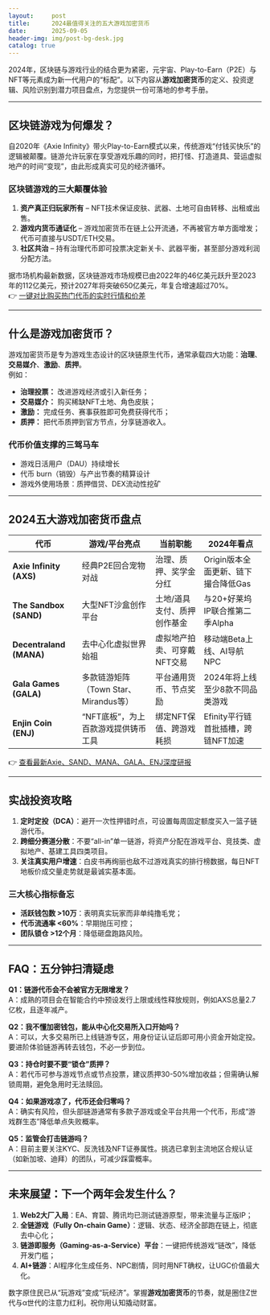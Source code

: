 ```yaml
---
layout:     post
title:      2024最值得关注的五大游戏加密货币
date:       2025-09-05
header-img: img/post-bg-desk.jpg
catalog: true
---
```


2024年，区块链与游戏行业的结合更为紧密，元宇宙、Play-to-Earn（P2E）与NFT等元素成为新一代用户的“标配”。以下内容从**游戏加密货币**的定义、投资逻辑、风险识别到潜力项目盘点，为您提供一份可落地的参考手册。

---

## 区块链游戏为何爆发？

自2020年《Axie Infinity》带火Play-to-Earn模式以来，传统游戏“付钱买快乐”的逻辑被颠覆。链游允许玩家在享受游戏乐趣的同时，把打怪、打造道具、营运虚拟地产的时间“变现”，由此形成真实可见的经济循环。

### 区块链游戏的三大颠覆体验

1. **资产真正归玩家所有** – NFT技术保证皮肤、武器、土地可自由转移、出租或出售。  
2. **游戏内货币通证化** – 游戏加密货币在链上公开流通，不再被官方单方面增发；代币可直接与USDT/ETH交易。  
3. **社区共治** – 持有治理代币即可投票决定新关卡、武器平衡，甚至部分游戏利润分配方法。  

据市场机构最新数据，区块链游戏市场规模已由2022年的46亿美元跃升至2023年的112亿美元，预计2027年将突破650亿美元，年复合增速超过70%。  
👉 [一键对比购买热门代币的实时行情和价差](https://okxdog.com/)

---

## 什么是游戏加密货币？

游戏加密货币是专为游戏生态设计的区块链原生代币，通常承载四大功能：**治理**、**交易媒介**、**激励**、**质押**。  
例如：

- **治理投票：** 改进游戏经济或引入新任务；  
- **交易媒介：** 购买稀缺NFT土地、角色皮肤；  
- **激励：** 完成任务、赛事获胜即可免费获得代币；  
- **质押：** 把代币质押到官方节点，分享链游收入。  

### 代币价值支撑的三驾马车

- 游戏日活用户（DAU）持续增长  
- 代币 burn（销毁）与产出节奏的精算设计  
- 游戏外使用场景：质押借贷、DEX流动性挖矿  

---

## 2024五大游戏加密货币盘点

| 代币 | 游戏/平台亮点 | 当前职能 | 2024年看点 |
|---|---|---|---|
| **Axie Infinity (AXS)** | 经典P2E回合宠物对战 | 治理、质押、奖学金分红 | Origin版本全面更新、链下撮合降低Gas |
| **The Sandbox (SAND)** | 大型NFT沙盒创作平台 | 土地/道具支付、质押创作基金 | 与20+好莱坞IP联合推第二季Alpha |
| **Decentraland (MANA)** | 去中心化虚拟世界始祖 | 虚拟地产拍卖、可穿戴NFT交易 | 移动端Beta上线、AI导航NPC |
| **Gala Games (GALA)** | 多款链游矩阵（Town Star、Mirandus等） | 平台通用货币、节点奖励 | 2024年将上线至少8款不同品类游戏 |
| **Enjin Coin (ENJ)** | “NFT底板”，为上百款游戏提供铸币工具 | 绑定NFT保值、跨游戏耗损 | Efinity平行链首批插槽，跨链NFT加速 |

👉 [查看最新Axie、SAND、MANA、GALA、ENJ深度研报](https://okxdog.com/)

---

## 实战投资攻略

1. **定时定投（DCA）**：避开一次性押错时点，可设置每周固定额度买入一篮子链游代币。  
2. **跨细分赛道分散**：不要“all-in”单一链游，将资产分配在游戏平台、竞技类、虚拟地产、基建工具四类项目。  
3. **关注真实用户增速**：白皮书再绚丽也敌不过游戏真实的排行榜数据，每日NFT地板价成交量走势就是最诚实基本面。  

### 三大核心指标备忘

- **活跃钱包数 >10万**：表明真实玩家而非单纯撸毛党；  
- **代币流通率 <60%**：早期抛压可控；  
- **团队锁仓 >12个月**：降低砸盘跑路风险。  

---

## FAQ：五分钟扫清疑虑

**Q1：链游代币会不会被官方无限增发？**  
A：成熟的项目会在智能合约中预设发行上限或线性释放规则，例如AXS总量2.7亿枚，且逐年减产。

**Q2：我不懂加密钱包，能从中心化交易所入口开始吗？**  
A：可以，大多交易所已上线链游专区，用身份证认证后即可用小资金开始定投。要进阶体验链游再转去钱包，不必一步到位。

**Q3：持仓时要不要“锁仓”质押？**  
A：若代币可参与游戏节点或节点投票，建议质押30-50%增加收益；但需确认解锁周期，避免急用时无法赎回。

**Q4：如果游戏凉了，代币还会归零吗？**  
A：确实有风险，但头部链游通常有多款子游戏或全平台共用一个代币，形成“游戏群生态”降低单点失败概率。

**Q5：监管会打击链游吗？**  
A：目前主要关注KYC、反洗钱及NFT证券属性。挑选已拿到主流地区合规认证（如新加坡、迪拜）的团队，可减少踩雷概率。

---

## 未来展望：下一个两年会发生什么？

1. **Web2大厂入局**：EA、育碧、腾讯均已测试链游原型，带来流量与正版IP；  
2. **全链游戏（Fully On-chain Game）**：逻辑、状态、经济全部跑在链上，彻底去中心化；  
3. **链游即服务（Gaming-as-a-Service）平台**：一键把传统游戏“链改”，降低开发门槛；  
4. **AI+链游**：AI程序化生成任务、NPC剧情，同时用NFT确权，让UGC价值最大化。  

数字原住民已从“玩游戏”变成“玩经济”。掌握**游戏加密货币**的节奏，就是圈住Z世代与α世代的注意力红利。祝你用认知撬动财富。